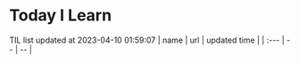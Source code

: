 # Today I Learn 
TIL list updated at 2023-04-10 01:59:07
| name | url | updated time |
| :--- | -- | -- |

